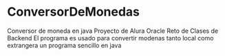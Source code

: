 # ConversorDeMonedas
Conversor de moneda en java
Proyecto de Alura Oracle Reto de Clases de Backend
El programa es usado para convertir modenas tanto local como extrangera un programa sencillo en java 
